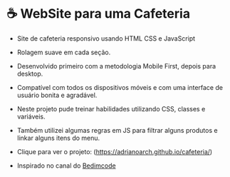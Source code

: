 # ☕ WebSite para uma Cafeteria

- Site de cafeteria responsivo usando HTML CSS e JavaScript
- Rolagem suave em cada seção.
- Desenvolvido primeiro com a metodologia Mobile First, depois para desktop.
- Compatível com todos os dispositivos móveis e com uma interface de usuário bonita e agradável.

- Neste projeto pude treinar habilidades utilizando CSS, classes e variáveis.
- Também utilizei algumas regras em JS para filtrar alguns produtos e linkar alguns itens do menu.

- Clique para ver o projeto: (https://adrianoarch.github.io/cafeteria/)

- Inspirado no canal do [Bedimcode](https://www.youtube.com/c/Bedimcode)


